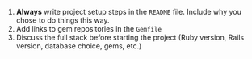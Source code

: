 1. **Always** write project setup steps in the `README` file. Include why you chose to do things this way.
2. Add links to gem repositories in the `Gemfile`
3. Discuss the full stack before starting the project (Ruby version, Rails version, database choice, gems, etc.)
